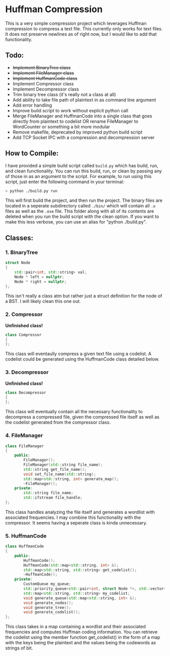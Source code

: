 # Huffman Compression

This is a very simple compression project which leverages Huffman compression to compress a text file. This currently only works for text files. It does not preserve newlines as of right now, but I would like to add that functionality.

## Todo:
- ~~Implement BinaryTree class~~
- ~~Implement FileManager class~~
- ~~Implement HuffmanCode class~~
- Implement Compressor class
- Implement Decompressor class
- Trim binary tree class (it's really not a class at all)
- Add ability to take file path of plaintext in as command line argument
- Add error handling
- Improve build script to work without explicit python call
- Merge FileManager and HuffmanCode into a single class that goes directly from plaintext to codelist OR rename FileManager to WordCounter or something a bit more modular
- Remove makefile, deprecated by improved python build script
- Add TCP Socket IPC with a compression and decompression server

## How to Compile:

I have provided a simple build script called `build.py` which has build, run, and clean functionality. You can run this build, run, or clean by passing any of those in as an argument to the script. For example, to run using this script, just enter the following command in your terminal:

```bash
> python ./build.py run
```

This will first build the project, and then run the project. The binary files are located in a seperate subdirectory called `./bin/` which will contain all `.o` files as well as the `.exe` file. This folder along with all of its contents are deleted when you run the build script with the clean option. If you want to make this less verbose, you can use an alias for "python ./build.py". 

## Classes:

### 1. BinaryTree

```cpp
struct Node
{
    std::pair<int, std::string> val;
    Node * left = nullptr;
    Node * right = nullptr;
};
```
This isn't really a class atm but rather just a struct definition for the node of a BST. I will likely clean this one out.

### 2. Compressor

**Unfinished class!**

```cpp
class Compressor
{
};
```

This class will eventaully compress a given text file using a codelist. A codelist could be generated using the HuffmanCode class detailed below.

### 3. Decompressor

**Unfinished class!**

```cpp
class Decompressor 
{
};
```

This class will eventually contain all the necessary functionality to decompress a compressed file, given the compressed file itself as well as the codelist generated from the compressor class.

### 4. FileManager

```cpp
class FileManager
{
    public:
        FileManager();
        FileManager(std::string file_name);
        std::string get_file_name();
        void set_file_name(std::string);
        std::map<std::string, int> generate_map();
        ~FileManager();
    private:
        std::string file_name;
        std::ifstream file_handle;
};
```

This class handles analyzing the file itself and generates a wordlist with associated frequencies. I may combine this functionality with the compressor. It seems having a seperate class is kinda unnecessary.

### 5. HuffmanCode

```cpp
class HuffmanCode
{
    public:
        HuffmanCode();
        HuffmanCode(std::map<std::string, int> &);
        std::map<std::string, std::string> get_codelist();
        ~HuffmanCode();
    private:
        CustomQueue my_queue;
        std::priority_queue<std::pair<int, struct Node *>, std::vector<std::pair<int, struct Node *>>, std::greater<std::pair<int, struct Node *>>> nodes;
        std::map<std::string, std::string> my_codelist;
        void generate_queue(std::map<std::string, int> &);
        void generate_nodes();
        void generate_tree();
        void generate_codelist();
};
```

This class takes in a map containing a wordlist and their associated frequencies and computes Huffman coding information. You can retrieve the codelist using the member function get_codelist() in the form of a map with the keys being the plaintext and the values being the codewords as strings of bit.